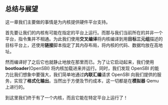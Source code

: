 ## 总结与展望

这一章我们主要做的事情是为内核提供硬件平台支持。

首先要让我们的内核有可能在指定的平台上运行。而那与我们当前所在的并非一个平台，指令集并不相通。为此我们使用**交叉编译**将内核编译到用**目标三元组**描述的目标平台上，还使用**链接**脚本指定了其内存布局，将内核的代码、数据均放在高地址。

然而编译好了之后它也就静止地放在那里而已。为了让它启动起来，我们使用 **bootloader**(OpenSBI) 将内核加载进来并运行。同时，我们发现 OpenSBI 的能力比我们想象中要强大，我们简单地通过**内联汇编**请求 OpenSBI 向我们提供的服务，实现了**格式化输出**。当然出于方便及节约成本，这一切都是在**模拟器** Qemu 上进行的。

到这里我们终于有了一个内核，而且它能在特定平台上运行了！


